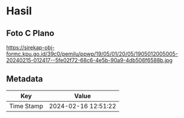 # Hasil

## Foto C Plano

https://sirekap-obj-formc.kpu.go.id/39c0/pemilu/ppwp/19/05/01/20/05/1905012005005-20240215-012417--5fe02f72-68c6-4e5b-90a9-4db506f6588b.jpg


## Metadata

| Key        | Value               |
| ---------- | ------------------- |
| Time Stamp | 2024-02-16 12:51:22 |




